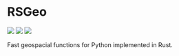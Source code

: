 # RSGeo
![](https://github.com/YuRiTan/rsgeo/workflows/Build%20and%20test/badge.svg)
![](https://codecov.io/gh/YuRiTan/rsgeo/branch/main/graph/badge.svg?token=XPOB7NYCNL)
![](https://img.shields.io/badge/license-MIT-blue.svg)

Fast geospacial functions for Python implemented in Rust.
